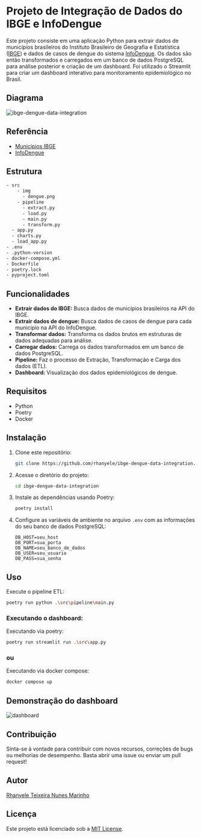 # Projeto de Integração de Dados do IBGE e InfoDengue

Este projeto consiste em uma aplicação Python para extrair dados de municípios brasileiros do Instituto Brasileiro de Geografia e Estatística ([IBGE](https://www.ibge.gov.br/)) e dados de casos de dengue do sistema [InfoDengue](https://info.dengue.mat.br/). Os dados são então transformados e carregados em um banco de dados PostgreSQL para análise posterior e criação de um dashboard. Foi utilizado o Streamlit para criar um dashboard interativo para monitoramento epidemiológico no Brasil.

## Diagrama
![ibge-dengue-data-integration](https://github.com/rhanyele/ibge-dengue-data-integration/assets/10997593/f5cedb99-ee48-42f6-b03c-50a854157569)

## Referência
- [Municipios IBGE](https://servicodados.ibge.gov.br/api/docs/localidades#api-bq)
- [InfoDengue](https://info.dengue.mat.br/services/api)

## Estrutura
```bash
- src
    - img
      - dengue.png
    - pipeline
      - extract.py
      - load.py
      - main.py
      - transform.py
  - app.py
  - charts.py
  - load_app.py
- .env
- .python-version
- docker-compose.yml
- Dockerfile
- poetry.lock
- pyproject.toml
```

## Funcionalidades
- **Extrair dados do IBGE:** Busca dados de municípios brasileiros na API do IBGE.
- **Extrair dados de dengue:** Busca dados de casos de dengue para cada município na API do InfoDengue.
- **Transformar dados:** Transforma os dados brutos em estruturas de dados adequadas para análise.
- **Carregar dados:** Carrega os dados transformados em um banco de dados PostgreSQL.
- **Pipeline:** Faz o processo de Extração, Transformação e Carga dos dados (ETL).
- **Dashboard:** Visualização dos dados epidemiológicos de dengue.

## Requisitos
- Python
- Poetry
- Docker

## Instalação
1. Clone este repositório:
   ```bash
   git clone https://github.com/rhanyele/ibge-dengue-data-integration.git
   ```

2. Acesse o diretório do projeto:
   ```bash
   cd ibge-dengue-data-integration
   ```

3. Instale as dependências usando Poetry:
   ```bash
   poetry install
   ```

4. Configure as variáveis de ambiente no arquivo `.env` com as informações do seu banco de dados PostgreSQL:
   ```
   DB_HOST=seu_host
   DB_PORT=sua_porta
   DB_NAME=seu_banco_de_dados
   DB_USER=seu_usuario
   DB_PASS=sua_senha
   ```

## Uso
Execute o pipeline ETL:
```bash
poetry run python .\src\pipeline\main.py
```

### Executando o dashboard:
Executando via poetry:
```bash
poetry run streamlit run .\src\app.py
```
### ou
Executando via docker compose:
```bash
docker compose up
```


## Demonstração do dashboard
![dashboard](https://github.com/rhanyele/ibge-dengue-data-integration/assets/10997593/b11a54e7-ad5b-46f0-939c-af0a10e4945e)

## Contribuição
Sinta-se à vontade para contribuir com novos recursos, correções de bugs ou melhorias de desempenho. Basta abrir uma issue ou enviar um pull request!

## Autor
[Rhanyele Teixeira Nunes Marinho](https://github.com/rhanyele)

## Licença
Este projeto está licenciado sob a [MIT License](LICENSE).
